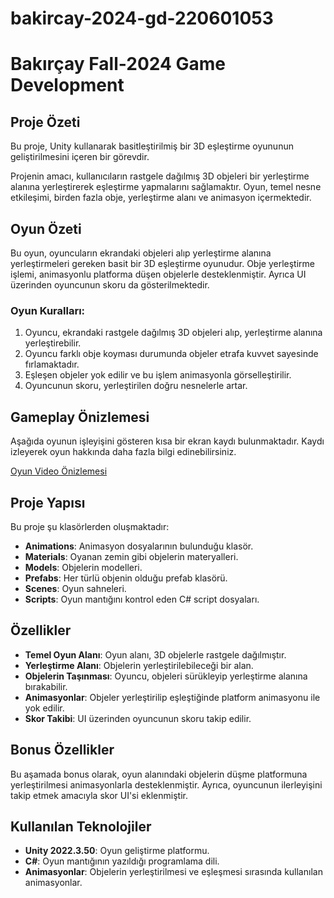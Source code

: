 # bakircay-2024-gd-220601053

# Bakırçay Fall-2024 Game Development

## Proje Özeti

Bu proje, Unity kullanarak basitleştirilmiş bir 3D eşleştirme oyununun geliştirilmesini içeren bir görevdir.

Projenin amacı, kullanıcıların rastgele dağılmış 3D objeleri bir yerleştirme alanına yerleştirerek eşleştirme yapmalarını sağlamaktır. Oyun, temel nesne etkileşimi, birden fazla obje, yerleştirme alanı ve animasyon içermektedir.

## Oyun Özeti

Bu oyun, oyuncuların ekrandaki objeleri alıp yerleştirme alanına yerleştirmeleri gereken basit bir 3D eşleştirme oyunudur. Obje yerleştirme işlemi, animasyonlu platforma düşen objelerle desteklenmiştir. Ayrıca UI üzerinden oyuncunun skoru da gösterilmektedir.

### Oyun Kuralları:
1. Oyuncu, ekrandaki rastgele dağılmış 3D objeleri alıp, yerleştirme alanına yerleştirebilir.
2. Oyuncu farklı obje koyması durumunda objeler etrafa kuvvet sayesinde fırlamaktadır.
3. Eşleşen objeler yok edilir ve bu işlem animasyonla görselleştirilir.
4. Oyuncunun skoru, yerleştirilen doğru nesnelerle artar.

## Gameplay Önizlemesi

Aşağıda oyunun işleyişini gösteren kısa bir ekran kaydı bulunmaktadır. Kaydı izleyerek oyun hakkında daha fazla bilgi edinebilirsiniz.

[Oyun Video Önizlemesi](link-video)

## Proje Yapısı

Bu proje şu klasörlerden oluşmaktadır:
- **Animations**: Animasyon dosyalarının bulunduğu klasör.
- **Materials**: Oyanan zemin gibi objelerin materyalleri.
- **Models**: Objelerin modelleri.
- **Prefabs**: Her türlü objenin olduğu prefab klasörü.
- **Scenes**: Oyun sahneleri.
- **Scripts**: Oyun mantığını kontrol eden C# script dosyaları.
  

## Özellikler

- **Temel Oyun Alanı**: Oyun alanı, 3D objelerle rastgele dağılmıştır.
- **Yerleştirme Alanı**: Objelerin yerleştirilebileceği bir alan.
- **Objelerin Taşınması**: Oyuncu, objeleri sürükleyip yerleştirme alanına bırakabilir.
- **Animasyonlar**: Objeler yerleştirilip eşleştiğinde platform animasyonu ile yok edilir.
- **Skor Takibi**: UI üzerinden oyuncunun skoru takip edilir.

## Bonus Özellikler

Bu aşamada bonus olarak, oyun alanındaki objelerin düşme platformuna yerleştirilmesi animasyonlarla desteklenmiştir. Ayrıca, oyuncunun ilerleyişini takip etmek amacıyla skor UI'si eklenmiştir.

## Kullanılan Teknolojiler

- **Unity 2022.3.50**: Oyun geliştirme platformu.
- **C#**: Oyun mantığının yazıldığı programlama dili.
- **Animasyonlar**: Objelerin yerleştirilmesi ve eşleşmesi sırasında kullanılan animasyonlar.

